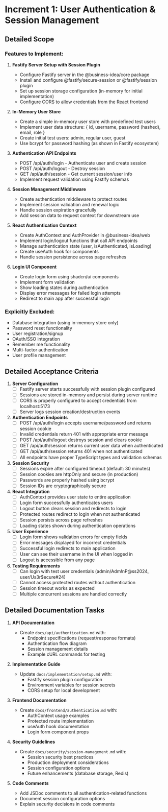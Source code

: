 # Increment 1: User Authentication & Session Management

## Detailed Scope

### Features to Implement:
1. **Fastify Server Setup with Session Plugin**
   - Configure Fastify server in the @business-idea/core package
   - Install and configure @fastify/secure-session or @fastify/session plugin
   - Set up session storage configuration (in-memory for initial implementation)
   - Configure CORS to allow credentials from the React frontend

2. **In-Memory User Store**
   - Create a simple in-memory user store with predefined test users
   - Implement user data structure: { id, username, password (hashed), email, role }
   - Create initial test users: admin, regular user, guest
   - Use bcrypt for password hashing (as shown in Fastify ecosystem)

3. **Authentication API Endpoints**
   - POST /api/auth/login - Authenticate user and create session
   - POST /api/auth/logout - Destroy session
   - GET /api/auth/session - Get current session/user info
   - Implement request validation using Fastify schemas

4. **Session Management Middleware**
   - Create authentication middleware to protect routes
   - Implement session validation and renewal logic
   - Handle session expiration gracefully
   - Add session data to request context for downstream use

5. **React Authentication Context**
   - Create AuthContext and AuthProvider in @business-idea/web
   - Implement login/logout functions that call API endpoints
   - Manage authentication state (user, isAuthenticated, isLoading)
   - Create useAuth hook for components
   - Handle session persistence across page refreshes

6. **Login UI Component**
   - Create login form using shadcn/ui components
   - Implement form validation
   - Show loading states during authentication
   - Display error messages for failed login attempts
   - Redirect to main app after successful login

### Explicitly Excluded:
- Database integration (using in-memory store only)
- Password reset functionality
- User registration/signup
- OAuth/SSO integration
- Remember me functionality
- Multi-factor authentication
- User profile management

## Detailed Acceptance Criteria

1. **Server Configuration**
   - [ ] Fastify server starts successfully with session plugin configured
   - [ ] Sessions are stored in-memory and persist during server runtime
   - [ ] CORS is properly configured to accept credentials from localhost:5173
   - [ ] Server logs session creation/destruction events

2. **Authentication Endpoints**
   - [ ] POST /api/auth/login accepts username/password and returns session cookie
   - [ ] Invalid credentials return 401 with appropriate error message
   - [ ] POST /api/auth/logout destroys session and clears cookie
   - [ ] GET /api/auth/session returns current user data when authenticated
   - [ ] GET /api/auth/session returns 401 when not authenticated
   - [ ] All endpoints have proper TypeScript types and validation schemas

3. **Session Security**
   - [ ] Sessions expire after configured timeout (default: 30 minutes)
   - [ ] Session cookies are httpOnly and secure (in production)
   - [ ] Passwords are properly hashed using bcrypt
   - [ ] Session IDs are cryptographically secure

4. **React Integration**
   - [ ] AuthContext provides user state to entire application
   - [ ] Login form successfully authenticates users
   - [ ] Logout button clears session and redirects to login
   - [ ] Protected routes redirect to login when not authenticated
   - [ ] Session persists across page refreshes
   - [ ] Loading states shown during authentication operations

5. **User Experience**
   - [ ] Login form shows validation errors for empty fields
   - [ ] Error messages displayed for incorrect credentials
   - [ ] Successful login redirects to main application
   - [ ] User can see their username in the UI when logged in
   - [ ] Logout is accessible from any page

6. **Testing Requirements**
   - [ ] Can login with test user credentials (admin/Adm!nP@ss2024, user/Us3r$ecure#24)
   - [ ] Cannot access protected routes without authentication
   - [ ] Session timeout works as expected
   - [ ] Multiple concurrent sessions are handled correctly

## Detailed Documentation Tasks

1. **API Documentation**
   - Create `docs/api/authentication.md` with:
     - Endpoint specifications (request/response formats)
     - Authentication flow diagram
     - Session management details
     - Example cURL commands for testing

2. **Implementation Guide**
   - Update `docs/implementation/setup.md` with:
     - Fastify session plugin configuration
     - Environment variables for session secrets
     - CORS setup for local development

3. **Frontend Documentation**
   - Create `docs/frontend/authentication.md` with:
     - AuthContext usage examples
     - Protected route implementation
     - useAuth hook documentation
     - Login form component props

4. **Security Guidelines**
   - Create `docs/security/session-management.md` with:
     - Session security best practices
     - Production deployment considerations
     - Session configuration options
     - Future enhancements (database storage, Redis)

5. **Code Comments**
   - Add JSDoc comments to all authentication-related functions
   - Document session configuration options
   - Explain security decisions in code comments